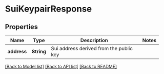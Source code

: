 # SuiKeypairResponse

## Properties

Name | Type | Description | Notes
------------ | ------------- | ------------- | -------------
**address** | **String** | Sui address derived from the public key | 

[[Back to Model list]](../README.md#documentation-for-models) [[Back to API list]](../README.md#documentation-for-api-endpoints) [[Back to README]](../README.md)


